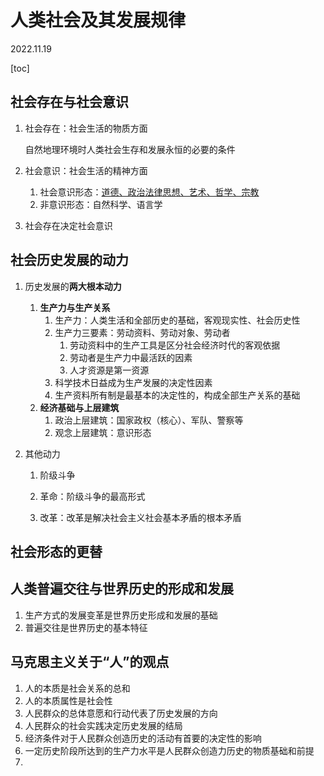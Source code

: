 # 人类社会及其发展规律

2022.11.19

[toc]

## 社会存在与社会意识

1. 社会存在：社会生活的物质方面

   自然地理环境时人类社会生存和发展永恒的必要的条件

2. 社会意识：社会生活的精神方面

   1. 社会意识形态：<u>道德、政治法律思想、艺术、哲学、宗教</u>
   2. 非意识形态：自然科学、语言学

3. 社会存在决定社会意识

## 社会历史发展的动力

1. 历史发展的**两大根本动力**

   1. **生产力与生产关系**
      1. 生产力：人类生活和全部历史的基础，客观现实性、社会历史性
      2. 生产力三要素：劳动资料、劳动对象、劳动者
         1. 劳动资料中的生产工具是区分社会经济时代的客观依据
         2. 劳动者是生产力中最活跃的因素
         3. 人才资源是第一资源
      3. 科学技术日益成为生产发展的决定性因素
      4. 生产资料所有制是最基本的决定性的，构成全部生产关系的基础
   2. **经济基础与上层建筑**
      1. 政治上层建筑：国家政权（核心）、军队、警察等
      2. 观念上层建筑：意识形态

2. 其他动力

   1. 阶级斗争

   2. 革命：阶级斗争的最高形式

   3. 改革：改革是解决社会主义社会基本矛盾的根本矛盾

      

## 社会形态的更替



## 人类普遍交往与世界历史的形成和发展

1. 生产方式的发展变革是世界历史形成和发展的基础
2. 普遍交往是世界历史的基本特征

## 马克思主义关于“人”的观点

1. 人的本质是社会关系的总和
2. 人的本质属性是社会性
3. 人民群众的总体意愿和行动代表了历史发展的方向
4. 人民群众的社会实践决定历史发展的结局
5. 经济条件对于人民群众创造历史的活动有首要的决定性的影响
6. 一定历史阶段所达到的生产力水平是人民群众创造力历史的物质基础和前提
7. 